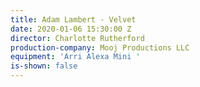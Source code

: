 ```yaml
---
title: Adam Lambert - Velvet
date: 2020-01-06 15:30:00 Z
director: Charlotte Rutherford
production-company: Mooj Productions LLC
equipment: 'Arri Alexa Mini '
is-shown: false
---
```


